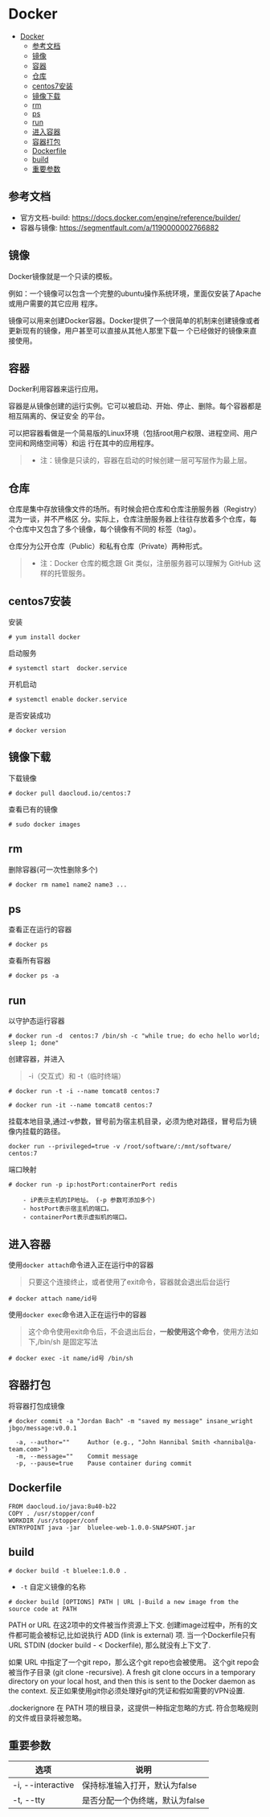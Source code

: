 
# Docker

<!-- TOC -->

- [Docker](#docker)
  - [参考文档](#%e5%8f%82%e8%80%83%e6%96%87%e6%a1%a3)
  - [镜像](#%e9%95%9c%e5%83%8f)
  - [容器](#%e5%ae%b9%e5%99%a8)
  - [仓库](#%e4%bb%93%e5%ba%93)
  - [centos7安装](#centos7%e5%ae%89%e8%a3%85)
  - [镜像下载](#%e9%95%9c%e5%83%8f%e4%b8%8b%e8%bd%bd)
  - [rm](#rm)
  - [ps](#ps)
  - [run](#run)
  - [进入容器](#%e8%bf%9b%e5%85%a5%e5%ae%b9%e5%99%a8)
  - [容器打包](#%e5%ae%b9%e5%99%a8%e6%89%93%e5%8c%85)
  - [Dockerfile](#dockerfile)
  - [build](#build)
  - [重要参数](#%e9%87%8d%e8%a6%81%e5%8f%82%e6%95%b0)

<!-- /TOC -->

## 参考文档

- 官方文档-build: https://docs.docker.com/engine/reference/builder/
- 容器与镜像: https://segmentfault.com/a/1190000002766882

## 镜像

Docker镜像就是一个只读的模板。  

例如：一个镜像可以包含一个完整的ubuntu操作系统环境，里面仅安装了Apache或用户需要的其它应用
程序。


镜像可以用来创建Docker容器。Docker提供了一个很简单的机制来创建镜像或者更新现有的镜像，用户甚至可以直接从其他人那里下载一
个已经做好的镜像来直接使用。

## 容器

Docker利用容器来运行应用。

容器是从镜像创建的运行实例。它可以被启动、开始、停止、删除。每个容器都是相互隔离的、保证安全
的平台。

可以把容器看做是一个简易版的Linux环境（包括root用户权限、进程空间、用户空间和网络空间等）和运
行在其中的应用程序。

> * 注：镜像是只读的，容器在启动的时候创建一层可写层作为最上层。

## 仓库

仓库是集中存放镜像文件的场所。有时候会把仓库和仓库注册服务器（Registry）混为一谈，并不严格区
分。实际上，仓库注册服务器上往往存放着多个仓库，每个仓库中又包含了多个镜像，每个镜像有不同的
标签（tag）。

仓库分为公开仓库（Public）和私有仓库（Private）两种形式。

> * 注：Docker	仓库的概念跟 Git 类似，注册服务器可以理解为	GitHub	这样的托管服务。

## centos7安装

安装
```
# yum install docker
```
启动服务
```
# systemctl start  docker.service
```
开机启动
```
# systemctl enable docker.service
```
是否安装成功
```
# docker version
```
## 镜像下载

下载镜像
```
# docker pull daocloud.io/centos:7
```
查看已有的镜像
```
# sudo docker images
```

## rm
删除容器(可一次性删除多个)
```
# docker rm name1 name2 name3 ...
```

## ps

查看正在运行的容器
```
# docker ps
```
查看所有容器
```
# docker ps -a
```

## run
以守护态运行容器
```
# docker run -d  centos:7 /bin/sh -c "while true; do echo hello world; sleep 1; done"
```
创建容器，并进入
> -i（交互式）和 -t（临时终端）

```
# docker run -t -i --name tomcat8 centos:7

# docker run -it --name tomcat8 centos:7
```

挂载本地目录,通过-v参数，冒号前为宿主机目录，必须为绝对路径，冒号后为镜像内挂载的路径。
```
docker run --privileged=true -v /root/software/:/mnt/software/ centos:7
```

端口映射
```
# docker run -p ip:hostPort:containerPort redis

    - iP表示主机的IP地址。 (-p 参数可添加多个)
    - hostPort表示宿主机的端口。 
    - containerPort表示虚拟机的端口。
```


## 进入容器
使用`docker attach`命令进入正在运行中的容器
> 只要这个连接终止，或者使用了exit命令，容器就会退出后台运行

```
# docker attach name/id号
```
 
 
使用`docker exec`命令进入正在运行中的容器
> 这个命令使用exit命令后，不会退出后台，**一般使用这个命令**，使用方法如下,/bin/sh 是固定写法

```
# docker exec -it name/id号 /bin/sh 
```

## 容器打包
将容器打包成镜像
```
# docker commit -a "Jordan Bach" -m "saved my message" insane_wright jbgo/message:v0.0.1

  -a, --author=""     Author (e.g., "John Hannibal Smith <hannibal@a-team.com>")
  -m, --message=""    Commit message
  -p, --pause=true    Pause container during commit
```


## Dockerfile

```
FROM daocloud.io/java:8u40-b22
COPY . /usr/stopper/conf
WORKDIR /usr/stopper/conf
ENTRYPOINT java -jar  bluelee-web-1.0.0-SNAPSHOT.jar
```
## build 

```
# docker build -t bluelee:1.0.0 .
```
- `-t` 自定义镜像的名称

```
# docker build [OPTIONS] PATH | URL |-Build a new image from the source code at PATH
```
PATH or URL  在这2项中的文件被当作资源上下文. 创建image过程中，所有的文件都可能会被标记,比如说执行 ADD (link is external) 项. 当一个Dockerfile只有 URL STDIN (docker build - < Dockerfile), 那么就没有上下文了.


如果 URL 中指定了一个git repo，那么这个git repo也会被使用。 这个git repo会被当作子目录 (git clone -recursive). A fresh git clone occurs in a temporary directory on your local host, and then this is sent to the Docker daemon as the context. 反正如果使用git你必须处理好git的凭证和假如需要的VPN设置.

 .dockerignore 在 PATH 项的根目录，这提供一种指定忽略的方式. 符合忽略规则的文件或目录将被忽略。


## 重要参数

|选项|说明|
|---|---|
| -i, --interactive |保持标准输入打开，默认为false|
| -t, --tty | 是否分配一个伪终端，默认为false|